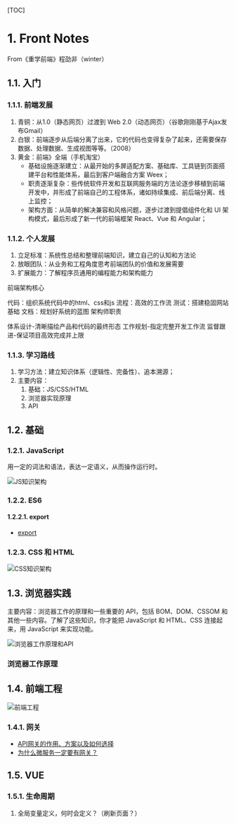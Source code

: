 [TOC]

# 1. Front Notes

From《重学前端》程劭非（winter）

## 1.1. 入门

### 1.1.1. 前端发展

1. 青铜：从1.0（静态网页）过渡到 Web 2.0（动态网页）（谷歌刚刚基于Ajax发布Gmail）
2. 白银：前端逐步从后端分离了出来，它的代码也变得复杂了起来，还需要保存数据、处理数据、生成视图等等。（2008）
3. 黄金：前端》全端（手机淘宝）
    - 基础设施逐渐建立：从最开始的多屏适配方案、基础库、工具链到页面搭建平台和性能体系，最后到客户端融合方案 Weex；
    - 职责逐渐复杂：些传统软件开发和互联网服务端的方法论逐步移植到前端开发中，并形成了前端自己的工程体系，诸如持续集成、前后端分离、线上监控；
    - 架构方面：从简单的解决兼容和风格问题，逐步过渡到提倡组件化和 UI 架构模式，最后形成了新一代的前端框架 React、Vue 和 Angular；

### 1.1.2. 个人发展

1. 立足标准：系统性总结和整理前端知识，建立自己的认知和方法论
2. 放眼团队：从业务和工程角度思考前端团队的价值和发展需要
3. 扩展能力：了解程序员通用的编程能力和架构能力

前端架构核心

代码：组织系统代码中的html、css和js
流程：高效的工作流
测试：搭建稳固网站基础
文档：规划好系统的蓝图
架构师职责

体系设计-清晰描绘产品和代码的最终形态
工作规划-指定完整开发工作流
监督跟进-保证项目高效完成并上限

### 1.1.3. 学习路线

1. 学习方法：建立知识体系（逻辑性、完备性）、追本溯源；
2. 主要内容：
    1. 基础：JS/CSS/HTML
    2. 浏览器实现原理
    3. API

## 1.2. 基础

### 1.2.1. JavaScript

用一定的词法和语法，表达一定语义，从而操作运行时。

![JS知识架构](./img/重学前端/js_knw.png)

### 1.2.2. ES6

#### 1.2.2.1. export

- [export](https://blog.csdn.net/mchales_liu/article/details/107351669)

### 1.2.3. CSS 和 HTML

![CSS知识架构](./img/重学前端/html_css_knw.png)

## 1.3. 浏览器实践

主要内容：浏览器工作的原理和一些重要的 API，包括 BOM、DOM、CSSOM 和其他一些内容。了解了这些知识，你才能把 JavaScript 和 HTML、CSS 连接起来，用 JavaScript 来实现功能。

![浏览器工作原理和API](./img/重学前端/浏览器工作原理_knw.png)

### 浏览器工作原理

## 1.4. 前端工程

![前端工程](./img/重学前端/前端工程_knw.png)

### 1.4.1. 网关

- [API网关的作用、方案以及如何选择](https://www.jqhtml.com/37661.html)
- [为什么微服务一定要有网关？](https://zhuanlan.zhihu.com/p/101341556?utm_source=wechat_session)

## 1.5. VUE

### 1.5.1. 生命周期

1. 全局变量定义，何时会定义？（刷新页面？）
